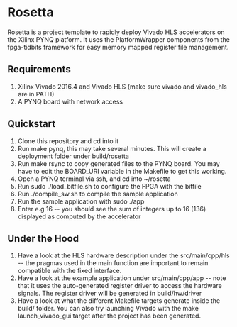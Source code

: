 # Rosetta
Rosetta is a project template to rapidly deploy Vivado HLS accelerators on the Xilinx PYNQ platform. It uses the PlatformWrapper components from the fpga-tidbits framework for easy memory mapped register file management.

## Requirements
1. Xilinx Vivado 2016.4 and Vivado HLS (make sure vivado and vivado_hls are in PATH)
2. A PYNQ board with network access

## Quickstart
1. Clone this repository and cd into it
2. Run make pynq, this may take several minutes. This will create a deployment folder under build/rosetta
3. Run make rsync to copy generated files to the PYNQ board. You may have to edit the BOARD_URI variable in the Makefile to get this working.
4. Open a PYNQ terminal via ssh, and cd into ~/rosetta
5. Run sudo ./load_bitfile.sh to configure the FPGA with the bitfile
6. Run ./compile_sw.sh to compile the sample application
7. Run the sample application with sudo ./app
8. Enter e.g 16 -- you should see the sum of integers up to 16 (136) displayed as computed by the accelerator

## Under the Hood
1. Have a look at the HLS hardware description under the src/main/cpp/hls -- the pragmas used in the main function are important to remain compatible with the fixed interface.
2. Have a look at the example application under src/main/cpp/app -- note that it uses the auto-generated register driver to access the hardware signals. The register driver will be generated in build/hw/driver
3. Have a look at what the different Makefile targets generate inside the build/ folder. You can also try launching Vivado with the make launch_vivado_gui target after the project has been generated.
